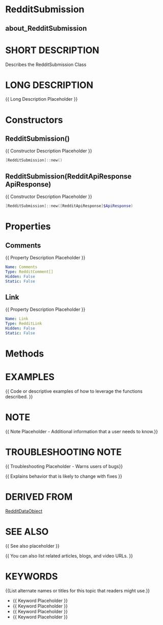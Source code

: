 # RedditSubmission
## about_RedditSubmission

# SHORT DESCRIPTION
Describes the RedditSubmission Class

# LONG DESCRIPTION
{{ Long Description Placeholder }}


# Constructors
## RedditSubmission()
{{ Constructor Description Placeholder }}

```powershell
[RedditSubmission]::new()
```

## RedditSubmission(RedditApiResponse ApiResponse)
{{ Constructor Description Placeholder }}

```powershell
[RedditSubmission]::new([RedditApiResponse]$ApiResponse)
```


# Properties
## Comments
{{ Property Description Placeholder }}

```yaml
Name: Comments
Type: RedditComment[]
Hidden: False
Static: False
```

## Link
{{ Property Description Placeholder }}

```yaml
Name: Link
Type: RedditLink
Hidden: False
Static: False
```


# Methods

# EXAMPLES
{{ Code or descriptive examples of how to leverage the functions described. }}

# NOTE
{{ Note Placeholder - Additional information that a user needs to know.}}

# TROUBLESHOOTING NOTE
{{ Troubleshooting Placeholder - Warns users of bugs}}

{{ Explains behavior that is likely to change with fixes }}

# DERIVED FROM

[RedditDataObject](https://psraw.readthedocs.io/en/latest/Module/about_RedditDataObject)

# SEE ALSO
{{ See also placeholder }}

{{ You can also list related articles, blogs, and video URLs. }}

# KEYWORDS
{{List alternate names or titles for this topic that readers might use.}}

- {{ Keyword Placeholder }}
- {{ Keyword Placeholder }}
- {{ Keyword Placeholder }}
- {{ Keyword Placeholder }}


